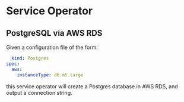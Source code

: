 # Service Operator

## PostgreSQL via AWS RDS

Given a configuration file of the form:

```yaml
  kind: Postgres
spec:
  aws:
    instanceType: db.m5.large
```

this service operator will create a Postgres database in AWS RDS, and
output a connection string.
